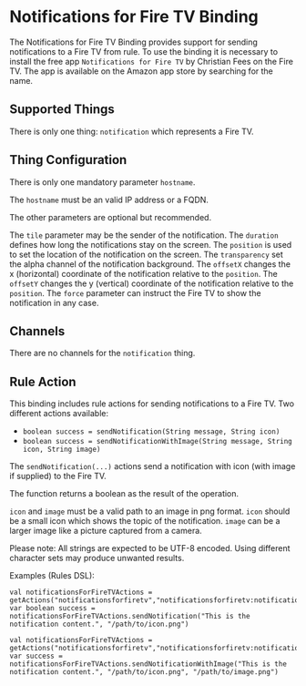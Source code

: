 # Notifications for Fire TV Binding

The Notifications for Fire TV Binding provides support for sending notifications to a Fire TV from rule.
To use the binding it is necessary to install the free app `Notifications for Fire TV` by Christian Fees on the Fire TV.
The app is available on the Amazon app store by searching for the name.

## Supported Things

There is only one thing: `notification` which represents a Fire TV.

## Thing Configuration

There is only one mandatory parameter `hostname`.

The `hostname` must be an valid IP address or a FQDN.

The other parameters are optional but recommended.

The `tile` parameter may be the sender of the notification.
The `duration` defines how long the notifications stay on the screen.
The `position` is used to set the location of the notification on the screen.
The `transparency` set the alpha channel of the notification background.
The `offsetX` changes the x (horizontal) coordinate of the notification relative to the `position`.
The `offsetY` changes the y (vertical) coordinate of the notification relative to the `position`.
The `force` parameter can instruct the Fire TV to show the notification in any case.

## Channels

There are no channels for the `notification` thing.

## Rule Action

This binding includes rule actions for sending notifications to a Fire TV.
Two different actions available:

* `boolean success = sendNotification(String message, String icon)`
* `boolean success = sendNotificationWithImage(String message, String icon, String image)`

The `sendNotification(...)` actions send a notification with icon (with image if supplied) to the Fire TV.

The function returns a boolean as the result of the operation.

`icon` and `image` must be a valid path to an image in png format.
`icon` should be a small icon which shows the topic of the notification.
`image` can be a larger image like a picture captured from a camera.

Please note: All strings are expected to be UTF-8 encoded.
Using different character sets may produce unwanted results.

Examples (Rules DSL):

```
val notificationsForFireTVActions = getActions("notificationsforfiretv","notificationsforfiretv:notification:1")
var boolean success = notificationsForFireTVActions.sendNotification("This is the notification content.", "/path/to/icon.png")
```

```
val notificationsForFireTVActions = getActions("notificationsforfiretv","notificationsforfiretv:notification:1")
var success = notificationsForFireTVActions.sendNotificationWithImage("This is the notification content.", "/path/to/icon.png", "/path/to/image.png")
```
